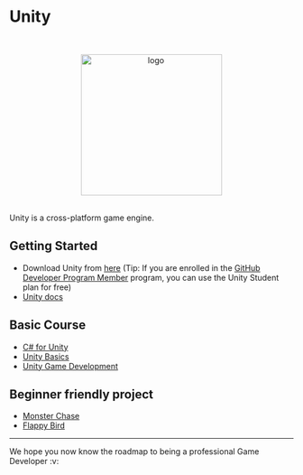 # Unity
<br>
<p align="center"><img src="https://user-images.githubusercontent.com/76126020/128594461-c4f08c9d-3518-4791-a1cc-d3bf13dfab31.png" alt="logo" width="250"/></a>
</p>
<br>
Unity is a cross-platform game engine.
  
## Getting Started
- Download Unity from [here](https://unity3d.com/get-unity/download) (Tip: If you are enrolled in the [GitHub Developer Program Member](https://education.github.com/pack) program, you can use the Unity Student plan for free)
- [Unity docs](https://docs.unity3d.com/Manual/index.html)
 
 ## Basic Course
 - [C# for Unity](https://freecoursesite.com/the-unity-c-survival-guide/)
 - [Unity Basics](https://www.youtube.com/playlist?list=PLPV2KyIb3jR53Jce9hP7G5xC4O9AgnOuL)
 - [Unity Game Development](https://freecoursesite.com/the-ultimate-guide-to-game-development-with-unity-3/)

## Beginner friendly project
- [Monster Chase](https://www.youtube.com/watch?v=gB1F9G0JXOo)
- [Flappy Bird](https://www.youtube.com/watch?v=b5Wpni9KPik)

<hr>
We hope you now know the roadmap to being a professional Game Developer :v: